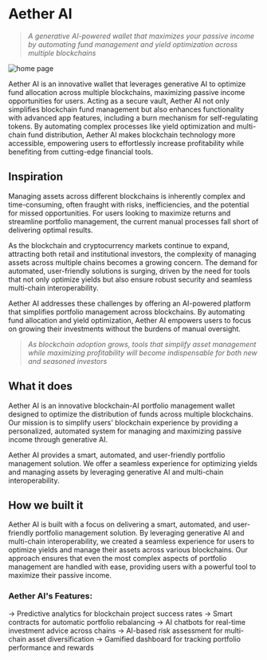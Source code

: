 # Aether AI
> _A generative AI-powered wallet that maximizes your passive income by automating fund management and yield optimization across multiple blockchains_

![home page](/home/user/aether-ai/Aether-AI.png)

Aether AI is an innovative wallet that leverages generative AI to optimize fund allocation across multiple blockchains, maximizing passive income opportunities for users. Acting as a secure vault, Aether AI not only simplifies blockchain fund management but also enhances functionality with advanced app features, including a burn mechanism for self-regulating tokens. By automating complex processes like yield optimization and multi-chain fund distribution, Aether AI makes blockchain technology more accessible, empowering users to effortlessly increase profitability while benefiting from cutting-edge financial tools.

## Inspiration
Managing assets across different blockchains is inherently complex and time-consuming, often fraught with risks, inefficiencies, and the potential for missed opportunities. For users looking to maximize returns and streamline portfolio management, the current manual processes fall short of delivering optimal results.

As the blockchain and cryptocurrency markets continue to expand, attracting both retail and institutional investors, the complexity of managing assets across multiple chains becomes a growing concern. The demand for automated, user-friendly solutions is surging, driven by the need for tools that not only optimize yields but also ensure robust security and seamless multi-chain interoperability.

Aether AI addresses these challenges by offering an AI-powered platform that simplifies portfolio management across blockchains. By automating fund allocation and yield optimization, Aether AI empowers users to focus on growing their investments without the burdens of manual oversight.

> _As blockchain adoption grows, tools that simplify asset management while maximizing profitability will become indispensable for both new and seasoned investors_

## What it does
Aether AI is an innovative blockchain-AI portfolio management wallet designed to optimize the distribution of funds across multiple blockchains. Our mission is to simplify users' blockchain experience by providing a personalized, automated system for managing and maximizing passive income through generative AI.

Aether AI provides a smart, automated, and user-friendly portfolio management solution. We offer a seamless experience for optimizing yields and managing assets by leveraging generative AI and multi-chain interoperability.

## How we built it
Aether AI is built with a focus on delivering a smart, automated, and user-friendly portfolio management solution. By leveraging generative AI and multi-chain interoperability, we created a seamless experience for users to optimize yields and manage their assets across various blockchains. Our approach ensures that even the most complex aspects of portfolio management are handled with ease, providing users with a powerful tool to maximize their passive income.

### Aether AI's Features:

→ Predictive analytics for blockchain project success rates
→ Smart contracts for automatic portfolio rebalancing
→ AI chatbots for real-time investment advice across chains
→ AI-based risk assessment for multi-chain asset diversification
→ Gamified dashboard for tracking portfolio performance and rewards

